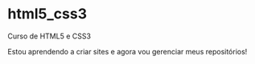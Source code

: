 # html5_css3
 Curso de HTML5 e CSS3

 Estou aprendendo a criar sites e agora vou gerenciar meus repositórios!
